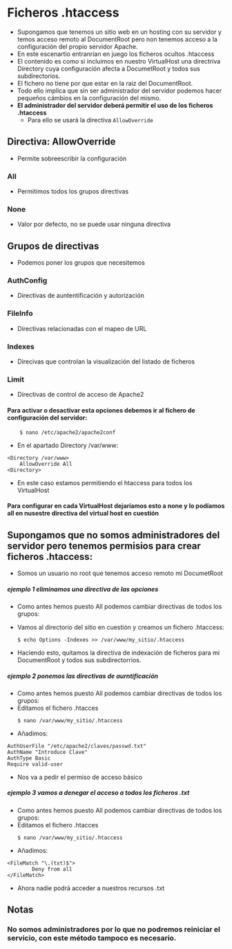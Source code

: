 # Ficheros .htaccess
- Supongamos que tenemos un sitio web en un hosting con su servidor y temos acceso remoto al DocumentRoot pero non tenemos acceso a la configuración del propio servidor Apache. 
- En este escenartio entranrían en juego los ficheros ocultos .htaccess
- El contenido es como si incluimos en nuestro VirtualHost una directriva Directory cuya configuración afecta a DocumetRoot y todos sus subdirectorios.
- El fichero no tiene por que estar en la raiz del DocumentRoot.
- Todo ello implica que sin ser administrador del servidor podemos hacer pequeños cámbios en la configuración del mismo.
- **El administrador del servidor deberá permitir el uso de los ficheros .htaccess**
    - Para ello se usará la directiva `AllowOverride`

## Directiva: AllowOverride
- Permite sobreescribir la configuración
### All
- Permitimos todos los grupos directivas
### None
- Valor por defecto, no se puede usar ninguna directiva
## Grupos de directivas
- Podemos poner los grupos que necesitemos
### AuthConfig
- Directivas de auntentificación y autorización
### FileInfo
- Directivas relacionadas con el mapeo de URL
### Indexes
- Direcivas que controlan la visualización del listado de ficheros
### Limit
- Directivas de control de acceso de Apache2

#### Para activar o desactivar esta opciones debemos ir al fichero de configuración del servidor:
``````
    $ nano /etc/apache2/apache2conf
``````
* En el apartado Directory /var/www:
``````
<Directory /var/www>
    AllowOverride All
<Directory>
``````
* En este caso estamos permitiendo el htaccess para todos los VirtualHost

#### Para configurar en cada VirtualHost dejaríamos esto a none y lo podíamos all en nusestre directiva del virtual host en cuestión

## Supongamos que no somos administradores del servidor pero tenemos permisios para crear ficheros .htaccess:

- Somos un usuario no root que tenemos acceso remoto mi DocumetRoot

##### ejemplo 1 eliminamos una directiva de las opciones
- Como antes hemos puesto All podemos cambiar directivas de todos los grupos:
- Vamos al directorio del sitio en cuestión y creamos un fichero .htaccess:

    
    ```````
    $ echo Options -Indexes >> /var/www/my_sitio/.htaccess
    ```````
* Haciendo esto, quitamos la directiva de indexación de ficheros para mi DocumentRoot y todos sus subdirectorrios.

##### ejemplo 2 ponemos las directivas de aurntificación
- Como antes hemos puesto All podemos cambiar directivas de todos los grupos:
- Editamos el fichero .htacces
    ```````
    $ nano /var/www/my_sitio/.htaccess
    ```````
* Añadimos:
``````
AuthUserFile "/etc/apache2/claves/passwd.txt"
AuthName "Introduce Clave"
AuthType Basic
Require valid-user
``````
* Nos va a pedir el permiso de acceso básico

##### ejemplo 3 vamos a denegar el acceso a todos los ficheros .txt
- Como antes hemos puesto All podemos cambiar directivas de todos los grupos:
- Editamos el fichero .htacces
    ```````
    $ nano /var/www/my_sitio/.htaccess
    ```````
* Añadimos:
``````
<FileMatch "\.(txt)$">
        Deny from all
</FileMatch>
``````
* Ahora nadie podrá acceder a nuestros recursos .txt


## Notas
### No somos administradores por lo que no podremos reiniciar el servicio, con este método tampoco es necesario.